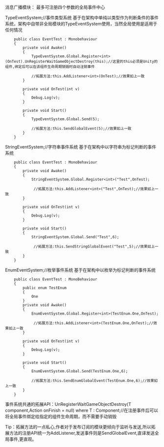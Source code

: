 消息广播模块：
最多可注册四个参数的全局事件中心

TypeEventSystem;//事件类型系统
基于在架构中单纯以类型作为判断条件的事件系统，架构中自带非全局模块的TypeEventSystem使用，当然全局使用是适用于任何情况
```
    public class EventTest : Monobehaviour
    {
        private void Awake()
        {
            TypeEventSystem.Global.Register<int>(OnTest).UnRegisterWaitGameObjectDestroy(this);//这里的this必须是Unity的组件,绑定后可以在该组件生命周期销毁时自动注销事件

            //拓展方法:this.AddListener<int>(OnTest);//效果如上一致
        }

        private void OnTest(int v)
        {
            Debug.Log(v);
        }
    
        private void Start()
        {
            TypeEventSystem.Global.Send(5);

            //拓展方法:this.SendGlobalEvent(5);//效果如上一致
        }    
    }
```
StringEventSystem;//字符串事件系统
基于在架构中以字符串为标记判断的事件系统
```
    public class EventTest : MonoBehaviour
    {
        private void Awake()
        {
            StringEventSystem.Global.Register<int>("Test",OnTest);

             //拓展方法:this.AddListener<int>("Test",OnTest);//效果如上一致
        }

        private void OnTest(int v)
        {
            Debug.Log(v);
        }
    
        private void Start()
        {
            StringEventSystem.Global.Send("Test",6);

             //拓展方法:this.SendStringGlobalEvent("Test",5);//效果如上一致
        }        
    }
```
EnumEventSystem;//枚举事件系统
基于在架构中以枚举为标记判断的事件系统
```
    public class EventTest : MonoBehaviour
    {
        public enum TestEnum
        {
            One
        }
        private void Awake()
        {
            EnumEventSystem.Global.Register<int>(TestEnum.One,OnTest);

             //拓展方法:this.AddListener<int>(TestEnum.One,OnTest);//效果如上一致
        }

        private void OnTest(int v)
        {
            Debug.Log(v);
        }
    
        private void Start()
        {
            EnumEventSystem.Global.Send(TestEnum.One,6);

            //拓展方法:this.SendEnumGlobalEvent(TestEnum.One,6);//效果如上一致
        }        
    }
```
事件系统共通的拓展API：UnRegisterWaitGameObjectDestroy<T>(T component,Action onFinish = null) where T : Component;//在注册事件后可以将全局事件绑定给指定的组件生命周期，而不需要手动销毁

Tip：拓展方法的一点私心,作者对于发布订阅的模块更倾向于监听与发送,所以拓展方法的注册API统一为AddListener,发送事件则是SendGlobalEvent,直译发送全局事件,更直观。


